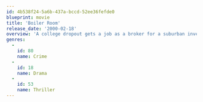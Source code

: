 ```yaml
---
id: 4b538f24-5a6b-437a-bccd-52ee36fefde0
blueprint: movie
title: 'Boiler Room'
release_date: '2000-02-18'
overview: 'A college dropout gets a job as a broker for a suburban investment firm, which puts him on the fast track to success, but the job might not be as legitimate as it sounds.'
genres:
  -
    id: 80
    name: Crime
  -
    id: 18
    name: Drama
  -
    id: 53
    name: Thriller
---
```

